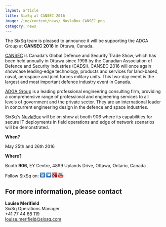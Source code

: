 ```yaml
---
layout: article
title: SixSq at CANSEC 2016
image: /img/content/news/ NuvlaBox_CANSEC.png 
category: news
---
```

The SixSq team is pleased to announce it will be supporting the ADGA Group at **CANSEC 2016** in Ottawa, Canada.

[CANSEC](https://www.defenceandsecurity.ca/CANSEC/) is Canada's Global Defence and Security Trade Show, which has been held annually in Ottawa since 1998 by the Canadian Association of Defence and Security Industries (CADSI). CANSEC 2016 will once again showcase leading-edge technology, products and services for land-based, naval, aerospace and joint forces military units. This two-day event is the largest and most important defence industry event in Canada.

[ADGA Group](http://www.adga.ca) is a leading professional engineering consulting firm, providing a comprehensive range of professional and engineering services to all levels of government and the private sector. They are an international leader in concurrent engineering design in the defence and space industries.

SixSq's [NuvlaBox](http://sixsq.com/products/nuvlabox/) will be on show at booth 906 where its capabilities for secure IT deployments in field operations and edge of network scenarios will be demonstrated. 

**When?**

May 25th and 26th 2016

**Where?**

Booth **906**, EY Centre, 4899 Uplands Drive, Ottawa, Ontario, Canada


Follow SixSq on:
<a href="http://linkedin.com/company/sixsq"><img src="/img/design/linkedin_small.png" alt="LinkedIn" width="16" /></a> <a href="http://twitter.com/@sixsq"><img src="/img/design/twitter_small.png" alt="Twitter" width="16" /></a> <a href="http://plus.google.com/+sixsq"><img src="/img/design/google_plus_small.png" alt="Google+" width="16" /></a> <a href="https://www.youtube.com/channel/UCGYw3n7c-QsDtsVH32By1-g"><img src="/img/design/youtube_small.png" alt="Youtube" width="16"/></a>


For more information, please contact
----

**Louise Merifield**  
SixSq Operations Manager  
+41 77 44 68 119  
[louise.merifield@sixsq.com](mailto:louise.merifield@sixsq.com)



